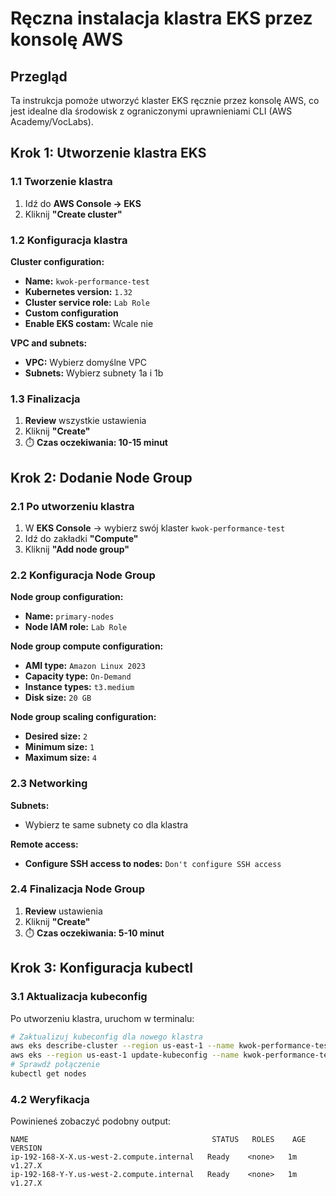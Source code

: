 # Ręczna instalacja klastra EKS przez konsolę AWS

## Przegląd
Ta instrukcja pomoże utworzyć klaster EKS ręcznie przez konsolę AWS, co jest idealne dla środowisk z ograniczonymi uprawnieniami CLI (AWS Academy/VocLabs).

## Krok 1: Utworzenie klastra EKS

### 1.1 Tworzenie klastra

1. Idź do **AWS Console → EKS**
2. Kliknij **"Create cluster"**

### 1.2 Konfiguracja klastra

**Cluster configuration:**
- **Name:** `kwok-performance-test`
- **Kubernetes version:** `1.32`
- **Cluster service role:** `Lab Role` 
- **Custom configuration**
- **Enable EKS costam:** Wcale nie

**VPC and subnets:**
- **VPC:** Wybierz domyślne VPC
- **Subnets:** Wybierz subnety 1a i 1b


### 1.3 Finalizacja

1. **Review** wszystkie ustawienia
2. Kliknij **"Create"**
3. ⏱️ **Czas oczekiwania: 10-15 minut**

## Krok 2: Dodanie Node Group

### 2.1 Po utworzeniu klastra

1. W **EKS Console** → wybierz swój klaster `kwok-performance-test`
2. Idź do zakładki **"Compute"**
3. Kliknij **"Add node group"**

### 2.2 Konfiguracja Node Group

**Node group configuration:**
- **Name:** `primary-nodes`
- **Node IAM role:** `Lab Role` 

**Node group compute configuration:**
- **AMI type:** `Amazon Linux 2023`
- **Capacity type:** `On-Demand`
- **Instance types:** `t3.medium` 
- **Disk size:** `20 GB`

**Node group scaling configuration:**
- **Desired size:** `2`
- **Minimum size:** `1`
- **Maximum size:** `4`

### 2.3 Networking

**Subnets:**
- Wybierz te same subnety co dla klastra

**Remote access:**
- **Configure SSH access to nodes:** `Don't configure SSH access`

### 2.4 Finalizacja Node Group

1. **Review** ustawienia
2. Kliknij **"Create"**
3. ⏱️ **Czas oczekiwania: 5-10 minut**

## Krok 3: Konfiguracja kubectl

### 3.1 Aktualizacja kubeconfig

Po utworzeniu klastra, uruchom w terminalu:

```bash
# Zaktualizuj kubeconfig dla nowego klastra
aws eks describe-cluster --region us-east-1 --name kwok-performance-test --query cluster.status
aws eks --region us-east-1 update-kubeconfig --name kwok-performance-test
# Sprawdź połączenie
kubectl get nodes
```

### 4.2 Weryfikacja

Powinieneś zobaczyć podobny output:
```
NAME                                         STATUS   ROLES    AGE   VERSION
ip-192-168-X-X.us-west-2.compute.internal   Ready    <none>   1m    v1.27.X
ip-192-168-Y-Y.us-west-2.compute.internal   Ready    <none>   1m    v1.27.X
``` 